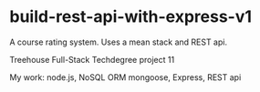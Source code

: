 # build-rest-api-with-express-v1

A course rating system. Uses a mean stack and REST api.

Treehouse Full-Stack Techdegree project 11

My work: node.js, NoSQL ORM mongoose, Express, REST api
